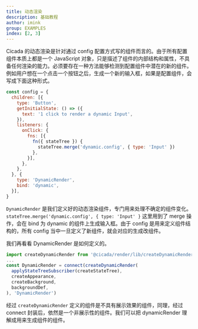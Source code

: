 ```yaml
---
title: 动态渲染
description: 基础教程
author: imink
group: EXAMPLES
index: [2, 3]
---
```



Cicada 的动态渲染是针对通过 config 配置方式写的组件而言的。由于所有配置组件本质上都是一个 JavaScript 对象，只是描述了组件的内部结构和属性，不具备任何渲染的能力。必须要存在一种方法能够检测到配置组件中潜在的新的组件。例如用户想在一个点击一个按钮之后，生成一个新的输入框，如果是配置组件，会写成下面这种形式。

```js
const config = {
  children: [{
    type: 'Button',
    getInitialState: () => ({
      text: '1 click to render a dynamic Input',
    }),
    listeners: {
      onClick: {
        fns: [{
          fn({ stateTree }) {
            stateTree.merge('dynamic.config', { type: 'Input' })
          },
        }],
      },
    },
  }, {
    type: 'DynamicRender',
    bind: 'dynamic',
  }],
}
```

`DynamicRender` 是我们定义好的动态渲染组件，专门用来处理不确定的组件变化。`stateTree.merge('dynamic.config', { type: 'Input' }` 这里用到了 merge 操作，会在 bind 为 dynamic 的组件上生成输入框。由于 config 是用来定义组件结构的，所有 config 当中一旦定义了新组件，就会对应的生成改组件。

我们再看看 DynamicRender 是如何定义的。

```js
import createDynamicRender from '@cicada/render/lib/createDynamicRender'
...
const DynamicRender = connect(createDynamicRender(
  applyStateTreeSubscriber(createStateTree),
  createAppearance,
  createBackground,
  backgroundDef,
), 'DynamicRender')
```
经过 `createDynamicRender` 定义的组件是不具有展示效果的组件，同理，经过 connect 封装后，依然是一个非展示性的组件。我们可以把 dynamicRender 理解成用来生成组件的组件。

